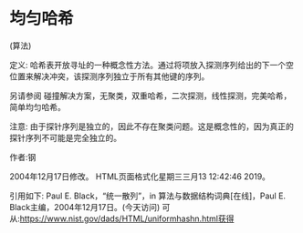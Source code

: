 # 均匀哈希


(算法)



定义:
哈希表开放寻址的一种概念性方法。通过将项放入探测序列给出的下一个空位置来解决冲突，该探测序列独立于所有其他键的序列。



另请参阅
碰撞解决方案，无聚类，双重哈希，二次探测，线性探测，完美哈希，简单均匀哈希。



注意:
由于探针序列是独立的，因此不存在聚类问题。这是概念性的，因为真正的探针序列不可能是完全独立的。


作者:钢







2004年12月17日修改。
HTML页面格式化星期三三月13 12:42:46 2019。



引用如下:
Paul E. Black，“统一散列”，in
算法与数据结构词典[在线]，Paul E. Black主编，2004年12月17日。(今天访问)
可从:https://www.nist.gov/dads/HTML/uniformhashn.html获得